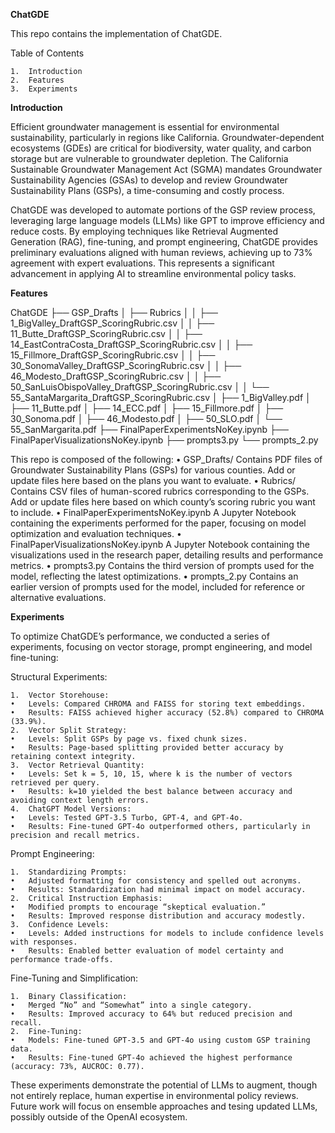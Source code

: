 **ChatGDE**

This repo contains the implementation of ChatGDE.

Table of Contents

	1.	Introduction
	2.	Features
	3.	Experiments

**Introduction**

Efficient groundwater management is essential for environmental sustainability, particularly in regions like California. Groundwater-dependent ecosystems (GDEs) are critical for biodiversity, water quality, and carbon storage but are vulnerable to groundwater depletion. The California Sustainable Groundwater Management Act (SGMA) mandates Groundwater Sustainability Agencies (GSAs) to develop and review Groundwater Sustainability Plans (GSPs), a time-consuming and costly process.

ChatGDE was developed to automate portions of the GSP review process, leveraging large language models (LLMs) like GPT to improve efficiency and reduce costs. By employing techniques like Retrieval Augmented Generation (RAG), fine-tuning, and prompt engineering, ChatGDE provides preliminary evaluations aligned with human reviews, achieving up to 73% agreement with expert evaluations. This represents a significant advancement in applying AI to streamline environmental policy tasks.

**Features**

ChatGDE
├── GSP_Drafts
│   ├── Rubrics
│   │   ├── 1_BigValley_DraftGSP_ScoringRubric.csv
│   │   ├── 11_Butte_DraftGSP_ScoringRubric.csv
│   │   ├── 14_EastContraCosta_DraftGSP_ScoringRubric.csv
│   │   ├── 15_Fillmore_DraftGSP_ScoringRubric.csv
│   │   ├── 30_SonomaValley_DraftGSP_ScoringRubric.csv
│   │   ├── 46_Modesto_DraftGSP_ScoringRubric.csv
│   │   ├── 50_SanLuisObispoValley_DraftGSP_ScoringRubric.csv
│   │   └── 55_SantaMargarita_DraftGSP_ScoringRubric.csv
│   ├── 1_BigValley.pdf
│   ├── 11_Butte.pdf
│   ├── 14_ECC.pdf
│   ├── 15_Fillmore.pdf
│   ├── 30_Sonoma.pdf
│   ├── 46_Modesto.pdf
│   ├── 50_SLO.pdf
│   └── 55_SanMargarita.pdf
├── FinalPaperExperimentsNoKey.ipynb
├── FinalPaperVisualizationsNoKey.ipynb
├── prompts3.py
└── prompts_2.py

This repo is composed of the following:
	•	GSP_Drafts/
Contains PDF files of Groundwater Sustainability Plans (GSPs) for various counties. Add or update files here based on the plans you want to evaluate.
	•	Rubrics/
Contains CSV files of human-scored rubrics corresponding to the GSPs. Add or update files here based on which county’s scoring rubric you want to include.
	•	FinalPaperExperimentsNoKey.ipynb
A Jupyter Notebook containing the experiments performed for the paper, focusing on model optimization and evaluation techniques.
	•	FinalPaperVisualizationsNoKey.ipynb
A Jupyter Notebook containing the visualizations used in the research paper, detailing results and performance metrics.
	•	prompts3.py
Contains the third version of prompts used for the model, reflecting the latest optimizations.
	•	prompts_2.py
Contains an earlier version of prompts used for the model, included for reference or alternative evaluations.

**Experiments**

To optimize ChatGDE’s performance, we conducted a series of experiments, focusing on vector storage, prompt engineering, and model fine-tuning:

Structural Experiments:

	1.	Vector Storehouse:
	•	Levels: Compared CHROMA and FAISS for storing text embeddings.
	•	Results: FAISS achieved higher accuracy (52.8%) compared to CHROMA (33.9%).
	2.	Vector Split Strategy:
	•	Levels: Split GSPs by page vs. fixed chunk sizes.
	•	Results: Page-based splitting provided better accuracy by retaining context integrity.
	3.	Vector Retrieval Quantity:
	•	Levels: Set k = 5, 10, 15, where k is the number of vectors retrieved per query.
	•	Results: k=10 yielded the best balance between accuracy and avoiding context length errors.
	4.	ChatGPT Model Versions:
	•	Levels: Tested GPT-3.5 Turbo, GPT-4, and GPT-4o.
	•	Results: Fine-tuned GPT-4o outperformed others, particularly in precision and recall metrics.

Prompt Engineering:

	1.	Standardizing Prompts:
	•	Adjusted formatting for consistency and spelled out acronyms.
	•	Results: Standardization had minimal impact on model accuracy.
	2.	Critical Instruction Emphasis:
	•	Modified prompts to encourage “skeptical evaluation.”
	•	Results: Improved response distribution and accuracy modestly.
	3.	Confidence Levels:
	•	Levels: Added instructions for models to include confidence levels with responses.
	•	Results: Enabled better evaluation of model certainty and performance trade-offs.

Fine-Tuning and Simplification:

	1.	Binary Classification:
	•	Merged “No” and “Somewhat” into a single category.
	•	Results: Improved accuracy to 64% but reduced precision and recall.
	2.	Fine-Tuning:
	•	Models: Fine-tuned GPT-3.5 and GPT-4o using custom GSP training data.
	•	Results: Fine-tuned GPT-4o achieved the highest performance (accuracy: 73%, AUCROC: 0.77).

These experiments demonstrate the potential of LLMs to augment, though not entirely replace, human expertise in environmental policy reviews. Future work will focus on ensemble approaches and tesing updated LLMs, possibly outside of the OpenAI ecosystem.
